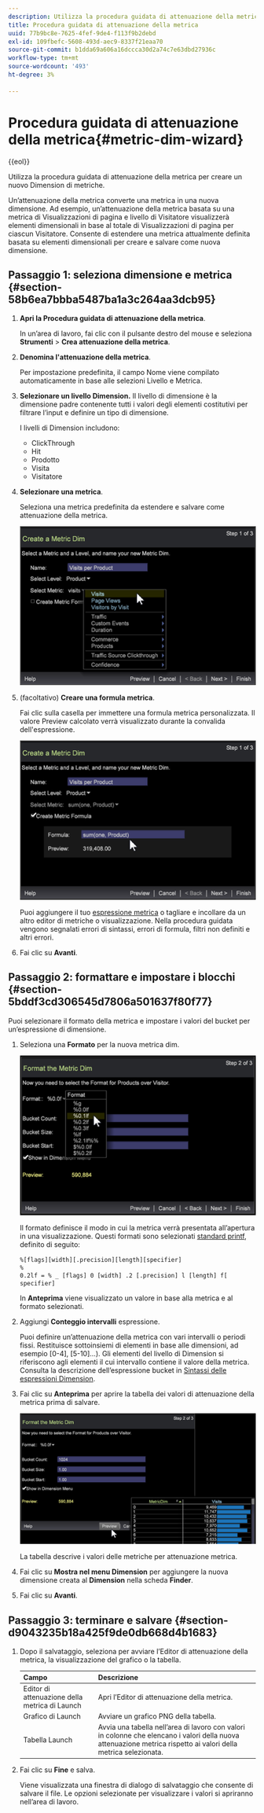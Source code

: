 ```yaml
---
description: Utilizza la procedura guidata di attenuazione della metrica per creare un nuovo Dimension di metriche.
title: Procedura guidata di attenuazione della metrica
uuid: 77b9bc8e-7625-4fef-9de4-f113f9b2debd
exl-id: 109fbefc-5608-493d-aec9-8337f21eaa70
source-git-commit: b1dda69a606a16dccca30d2a74c7e63dbd27936c
workflow-type: tm+mt
source-wordcount: '493'
ht-degree: 3%

---
```


# Procedura guidata di attenuazione della metrica{#metric-dim-wizard}

{{eol}}

Utilizza la procedura guidata di attenuazione della metrica per creare un nuovo Dimension di metriche.

Un’attenuazione della metrica converte una metrica in una nuova dimensione. Ad esempio, un’attenuazione della metrica basata su una metrica di Visualizzazioni di pagina e livello di Visitatore visualizzerà elementi dimensionali in base al totale di Visualizzazioni di pagina per ciascun Visitatore. Consente di estendere una metrica attualmente definita basata su elementi dimensionali per creare e salvare come nuova dimensione.

## Passaggio 1: seleziona dimensione e metrica {#section-58b6ea7bbba5487ba1a3c264aa3dcb95}

1. **Apri la Procedura guidata di attenuazione della metrica**.

   In un’area di lavoro, fai clic con il pulsante destro del mouse e seleziona **Strumenti** > **Crea attenuazione della metrica**.

1. **Denomina l&#39;attenuazione della metrica**.

   Per impostazione predefinita, il campo Nome viene compilato automaticamente in base alle selezioni Livello e Metrica.

1. **Selezionare un livello Dimension.** Il livello di dimensione è la dimensione padre contenente tutti i valori degli elementi costitutivi per filtrare l’input e definire un tipo di dimensione.

   I livelli di Dimension includono:

   * ClickThrough
   * Hit
   * Prodotto
   * Visita
   * Visitatore

1. **Selezionare una metrica**.

   Seleziona una metrica predefinita da estendere e salvare come attenuazione della metrica.

   ![](assets/6_4_workstation_metricdim_metric.png)

1. (facoltativo) **Creare una formula metrica**.

   Fai clic sulla casella per immettere una formula metrica personalizzata. Il valore Preview calcolato verrà visualizzato durante la convalida dell&#39;espressione.

   ![](assets/6_4_workstation_metricdim_create_metric.png)

   Puoi aggiungere il tuo [espressione metrica](https://experienceleague.adobe.com/docs/data-workbench/using/client/qry-lang-syntx/c-syntx-mtrc-exp.html) o tagliare e incollare da un altro editor di metriche o visualizzazione. Nella procedura guidata vengono segnalati errori di sintassi, errori di formula, filtri non definiti e altri errori.

1. Fai clic su **Avanti**.

## Passaggio 2: formattare e impostare i blocchi {#section-5bddf3cd306545d7806a501637f80f77}

Puoi selezionare il formato della metrica e impostare i valori del bucket per un’espressione di dimensione.

1. Seleziona una **Formato** per la nuova metrica dim.

   ![](assets/6_4_workstation_metricdim_format_metric.png)

   Il formato definisce il modo in cui la metrica verrà presentata all’apertura in una visualizzazione. Questi formati sono selezionati [standard printf](https://www.cplusplus.com/reference/cstdio/printf/), definito di seguito:

   ```
   %[flags][width][.precision][length][specifier]
   %
   0.2lf = % _ [flags] 0 [width] .2 [.precision] l [length] f[ specifier]
   ```

   In **Anteprima** viene visualizzato un valore in base alla metrica e al formato selezionati.

1. Aggiungi **Conteggio intervalli** espressione.

   Puoi definire un’attenuazione della metrica con vari intervalli o periodi fissi. Restituisce sottoinsiemi di elementi in base alle dimensioni, ad esempio [0-4], [5-10]...). Gli elementi del livello di Dimension si riferiscono agli elementi il cui intervallo contiene il valore della metrica. Consulta la descrizione dell’espressione bucket in [Sintassi delle espressioni Dimension](https://experienceleague.adobe.com/docs/data-workbench/using/client/qry-lang-syntx/c-syntx-dim-exp.html).

1. Fai clic su **Anteprima** per aprire la tabella dei valori di attenuazione della metrica prima di salvare.

   ![](assets/6_4_workstation_metricdim_preview.png)

   La tabella descrive i valori delle metriche per attenuazione metrica.

1. Fai clic su **Mostra nel menu Dimension** per aggiungere la nuova dimensione creata al **Dimension** nella scheda **Finder**.
1. Fai clic su **Avanti**.

## Passaggio 3: terminare e salvare {#section-d9043235b18a425f9de0db668d4b1683}

1. Dopo il salvataggio, seleziona per avviare l’Editor di attenuazione della metrica, la visualizzazione del grafico o la tabella.

   | Campo | Descrizione |
   |---|---|
   | Editor di attenuazione della metrica di Launch | Apri l’Editor di attenuazione della metrica. |
   | Grafico di Launch | Avviare un grafico PNG della tabella. |
   | Tabella Launch | Avvia una tabella nell’area di lavoro con valori in colonne che elencano i valori della nuova attenuazione metrica rispetto ai valori della metrica selezionata. |

1. Fai clic su **Fine** e salva.

   Viene visualizzata una finestra di dialogo di salvataggio che consente di salvare il file. Le opzioni selezionate per visualizzare i valori si apriranno nell’area di lavoro.
